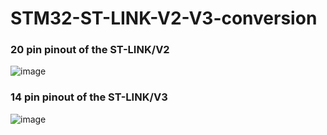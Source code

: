 # STM32-ST-LINK-V2-V3-conversion

### 20 pin pinout of the ST-LINK/V2
![image](https://user-images.githubusercontent.com/91880074/184562545-ea0a6dd5-dacf-4206-bcac-a20eb6fbf6f0.png)

### 14 pin pinout of the ST-LINK/V3
![image](https://user-images.githubusercontent.com/91880074/184562555-6c518640-77f8-4b3e-ab88-75a666202fc8.png)
